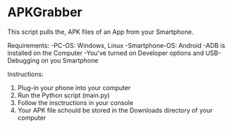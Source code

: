 # APKGrabber

This script pulls the, APK files of an App from your Smartphone.

Requirements:
-PC-OS: Windows, Linux
-Smartphone-OS: Android
-ADB is installed on the Computer
-You've turned on Developer options and USB-Debugging on you Smartphone

Instructions:
1. Plug-in your phone into your computer
2. Run the Python script (main.py)
3. Follow the insctructions in your console
4. Your APK file schould be stored in the Downloads directory of your computer
